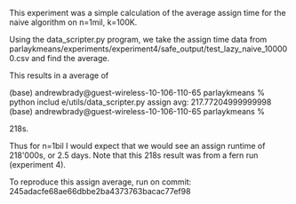 This experiment was a simple calculation of the average assign time
for the naive algorithm on n=1mil, k=100K. 

Using the data_scripter.py program, we take the assign time data
from
parlaykmeans/experiments/experiment4/safe_output/test_lazy_naive_100000.csv
and find the average.

This results in a average of 

(base) andrewbrady@guest-wireless-10-106-110-65 parlaykmeans % python includ
e/utils/data_scripter.py
assign avg:  217.77204999999998
(base) andrewbrady@guest-wireless-10-106-110-65 parlaykmeans % 

218s. 

Thus for n=1bil I would expect that we would see an assign runtime of
218'000s, or 2.5 days. 
Note that this 218s result was from a fern run (experiment 4).

To reproduce this assign average, run on commit:
 245adacfe68ae66dbbe2ba4373763bacac77ef98

 

